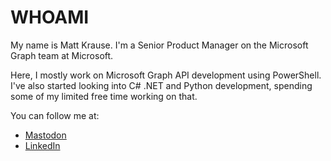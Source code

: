 # WHOAMI
My name is Matt Krause. I'm a Senior Product Manager on the Microsoft Graph team at Microsoft.

Here, I mostly work on Microsoft Graph API development using PowerShell. I've also started looking into C# .NET and Python development, spending some of my limited free time working on that.

You can follow me at: 
- [Mastodon](https://hachyderm.io/@mattckrause)
- [LinkedIn](https://www.linkedin.com/in/matthew-krause/)

